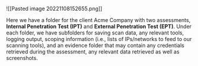 

![[Pasted image 20221108152655.png]]


Here we have a folder for the client Acme Company with two assessments, <b>Internal Penetration Test (IPT)</b> and <b>External Penetration Test (EPT)</b>. Under each folder, we have subfolders for saving scan data, any relevant tools, logging output, scoping information (i.e., lists of IPs/networks to feed to our scanning tools), and an evidence folder that may contain any credentials retrieved during the assessment, any relevant data retrieved as well as screenshots.